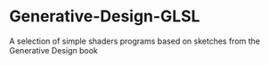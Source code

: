 # Generative-Design-GLSL
A selection of simple shaders programs based on sketches from the Generative Design book
